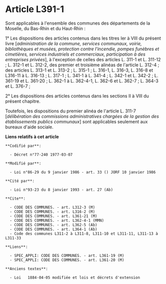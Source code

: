 # Article L391-1

Sont applicables à l'ensemble des communes des départements de la Moselle, du Bas-Rhin et du Haut-Rhin :

1° Les dispositions des articles contenus dans les titres Ier à VIII du présent livre [*administration de la commune,
services communaux, voirie, bibliothèques et musées, protection contre l'incendie, pompes funèbres et cimetières, services
industriels et commerciaux, participation à des entreprises privées*], à l'exception de celles des articles L. 311-1 et L.
311-12 ; L. 312-1 et L. 312-2, des premier et troisième alinéas de l'article L. 312-4 ; des articles L. 313-1 et L. 313-2 ;
L. 315-1 ; L. 316-1, L. 316-3, L. 316-8 et L316-11 à L. 316-13 ; L. 317-1 ; L. 341-1 à L. 341-4 ; L. 342-1 et L. 342-2 ; L.
361-19 et L. 361-20 ; L. 362-1 à L. 362-4-1, L. 362-6 et L. 362-7 ; L. 364-3 et L. 376-7 ;

2° Les dispositions des articles contenus dans les sections II à VIII du présent chapitre.

Toutefois, les dispositions du premier alinéa de l'article L. 311-7 [*délibération des commissions administratives chargées
de la gestion des établissements publics communaux*] sont applicables seulement aux bureaux d'aide sociale.

**Liens relatifs à cet article**

	**Codifié par**:

	  - Décret n°77-240 1977-03-07

	**Modifié par**:

	  - Loi n°86-29 du 9 janvier 1986 - art. 33 () JORF 10 janvier 1986

	**Cité par**:

	  - Loi n°93-23 du 8 janvier 1993 - art. 27 (Ab)

	**Cite**:

	  - CODE DES COMMUNES. - art. L312-3 (M)
	  - CODE DES COMMUNES. - art. L316-2 (M)
	  - CODE DES COMMUNES. - art. L361-21 (M)
	  - CODE DES COMMUNES. - art. L362-4-1 (MMN)
	  - CODE DES COMMUNES. - art. L362-5 (Ab)
	  - CODE DES COMMUNES. - art. L364-1 (Ab)
	  - Code des communes L311-2 à L311-8, L311-10 et L311-11, L311-13 à L311-33

	**Liens**:

	  - SPEC_APPLI: CODE DES COMMUNES. - art. L361-19 (M)
	  - SPEC_APPLI: CODE DES COMMUNES. - art. L361-20 (M)

	**Anciens textes**:

	  - Loi   1884-04-05 modifiée et lois et décrets d'extension
